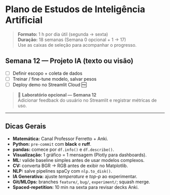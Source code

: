 # Plano de Estudos de Inteligência Artificial
> **Formato:** 1 h por dia útil (segunda → sexta)  
> **Duração:** 18 semanas (Semana 0 opcional + 1 → 17)  
> Use as caixas de seleção para acompanhar o progresso.

## Semana 12 — Projeto IA (texto **ou** visão)
- [ ] Definir escopo + coleta de dados  
- [ ] Treinar / fine-tune modelo, salvar pesos  
- [ ] Deploy demo no Streamlit Cloud 🆓  

> 🔬 **Laboratório opcional — Semana 12**  
> Adicionar feedback do usuário no Streamlit e registrar métricas de uso.

---

## Dicas Gerais
- **Matemática:** Canal Professor Ferretto + Anki.  
- **Python:** `pre-commit` com **black** e **ruff**.  
- **pandas:** comece por `df.info()` e `df.describe()`.  
- **Visualização:** 1 gráfico = 1 mensagem (Plotly para dashboards).  
- **ML:** valide baseline simples antes de usar modelos complexos.  
- **CV:** converta BGR → RGB antes de exibir no Matplotlib.  
- **NLP:** salve pipelines spaCy com `nlp.to_disk()`.  
- **IA Generativa:** ajuste *temperature* e *top-p* ao experimentar.  
- **Git/MLOps:** branches `feature/`, `bug/`, `experiment/`; squash merge.  
- **Spaced-repetition:** 10 min na sexta para revisar decks Anki.